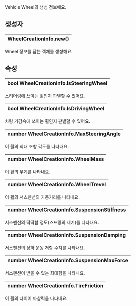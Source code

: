 
Vehicle Wheel의 생성 정보에요. 
## **생성자**

| **WheelCreationInfo.new()** |
| :--- |

Wheel 정보를 담는 객체를 생성해요. 
## **속성**

| **bool WheelCreationInfo.IsSteeringWheel** |
| :--- |

스티어링에 쓰이는 휠인지 판별할 수 있어요. 
| **bool WheelCreationInfo.IsDrivingWheel** |
| :--- |

차량 가감속에 쓰이는 휠인지 판별할 수 있어요. 
| **number WheelCreationInfo.MaxSteeringAngle** |
| :--- |

이 휠의 최대 조향 각도를 나타내요. 
| **number WheelCreationInfo.WheelMass** |
| :--- |

이 휠의 무게를 나타내요. 
| **number WheelCreationInfo.WheelTrevel** |
| :--- |

이 휠의 서스펜션의 가동거리를 나타내요. 
| **number WheelCreationInfo.SuspensionStiffness** |
| :--- |

서스펜션의 딱딱함 정도(스프링의 세기)를 나타내요. 
| **number WheelCreationInfo.SuspensionDamping** |
| :--- |

서스펜션의 상하 운동 저항 수치를 나타내요. 
| **number WheelCreationInfo.SuspensionMaxForce** |
| :--- |

서스펜션이 받을 수 있는 최대힘을 나타내요. 
| **number WheelCreationInfo.TireFriction** |
| :--- |

이 휠의 타이어 마찰력을 나타내요. 
